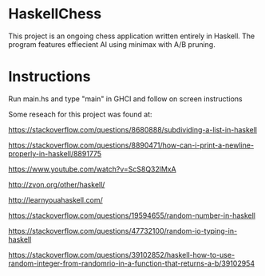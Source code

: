 # HaskellChess

This project is an ongoing chess application written entirely in Haskell. The program features effiecient AI using minimax with A/B pruning.

# Instructions

Run main.hs and type "main" in GHCI and follow on screen instructions

Some reseach for this project was found at: 

https://stackoverflow.com/questions/8680888/subdividing-a-list-in-haskell 

https://stackoverflow.com/questions/8890471/how-can-i-print-a-newline-properly-in-haskell/8891775 

https://www.youtube.com/watch?v=ScS8Q32lMxA

http://zvon.org/other/haskell/

http://learnyouahaskell.com/

https://stackoverflow.com/questions/19594655/random-number-in-haskell

https://stackoverflow.com/questions/47732100/random-io-typing-in-haskell

https://stackoverflow.com/questions/39102852/haskell-how-to-use-random-integer-from-randomrio-in-a-function-that-returns-a-b/39102954

